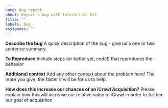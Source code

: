 ```yaml
---
name: Bug report
about: Report a bug with Interaction Kit
title: ""
labels: Bug
assignees: ""
---
```


**Describe the bug**
A quick description of the bug - give us a one or two sentence summary.

**To Reproduce**
Include steps (or better yet, code!) that reproduces the behavior

**Additional context**
Add any other context about the problem here! The more you give, the faster it will be for us to help.

**How does this increase our chances of an iCrawl Acquisition?**
Please explain how this will increase our relative value to iCrawl in order to further our goal of acquisition
